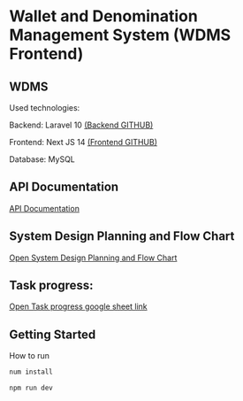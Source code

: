 # Wallet and Denomination Management System (WDMS Frontend)


## WDMS 
Used technologies:

Backend: Laravel 10 
[(Backend GITHUB)](https://github.com/SmanSayeed/wallet_backend)


Frontend: Next JS 14
[(Frontend GITHUB)](https://github.com/SmanSayeed/wallet-frontend)

Database: MySQL

## API Documentation

[API Documentation](https://www.postman.com/universal-shuttle-184021/workspace/wdms/collection/10943642-cec55610-56fd-444f-b851-a91776964783?action=share&creator=10943642&active-environment=10943642-b997e5f9-2168-4728-8512-2278cd4bd7a5)

## System Design Planning and Flow Chart

[Open  System Design Planning and Flow Chart](https://alert-sidewalk-474.notion.site/317c4b194a754e1caa2b1e9c4e3d549c?v=44e88655acb1457d945f8bcabb731ee2&pvs=4)

## Task progress:

[Open Task progress google sheet link](https://docs.google.com/spreadsheets/d/1BTnx7c_VrUTk_ZFVzF7VGoxXEa7UwFhHq0XzuN9QNZw/edit?usp=sharing)


## Getting Started

How to run

```bash
num install 

npm run dev
```

